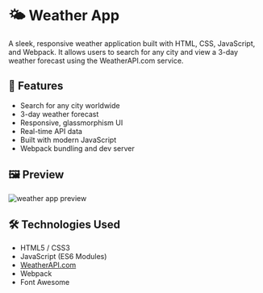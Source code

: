 # 🌤️ Weather App

A sleek, responsive weather application built with HTML, CSS, JavaScript, and Webpack. It allows users to search for any city and view a 3-day weather forecast using the WeatherAPI.com service.

## 🚀 Features

- Search for any city worldwide
- 3-day weather forecast
- Responsive, glassmorphism UI
- Real-time API data
- Built with modern JavaScript
- Webpack bundling and dev server

## 🖼️ Preview

![weather app preview](https://github.com/user-attachments/assets/c3506ceb-8485-4bc8-832b-27c526b5875c)


## 🛠️ Technologies Used

- HTML5 / CSS3
- JavaScript (ES6 Modules)
- [WeatherAPI.com](https://www.weatherapi.com/)
- Webpack
- Font Awesome


